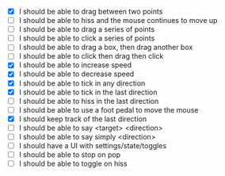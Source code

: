 - [x] I should be able to drag between two points
- [ ] I should be able to hiss and the mouse continues to move up
- [ ] I should be able to drag a series of points
- [ ] I should be able to click a series of points
- [ ] I should be able to drag a box, then drag another box
- [ ] I should be able to click then drag then click
- [x] I should be able to increase speed
- [x] I should be able to decrease speed
- [x] I should be able to tick in any direction
- [x] I should be able to tick in the last direction
- [ ] I should be able to hiss in the last direction
- [ ] I should be able to use a foot pedal to move the mouse
- [x] I should keep track of the last direction
- [ ] I should be able to say \<target\> \<direction\>
- [ ] I should be able to say simply \<direction\>
- [ ] I should have a UI with settings/state/toggles
- [ ] I should be able to stop on pop
- [ ] I should be able to toggle on hiss
